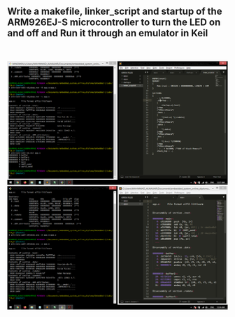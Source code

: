## Write a makefile, linker_script and startup of the ARM926EJ-S microcontroller to turn the LED on and off and Run it through an emulator in Keil
<br></br>
![image](6.png)
![image](3.png)